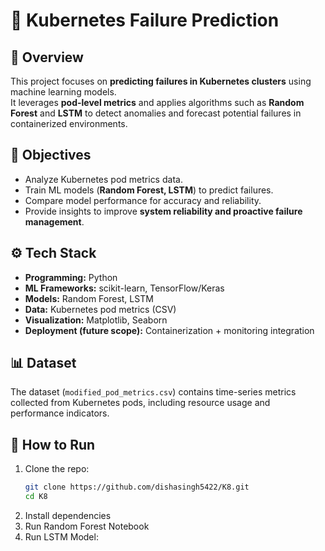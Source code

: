 # 🔮 Kubernetes Failure Prediction

## 📌 Overview
This project focuses on **predicting failures in Kubernetes clusters** using machine learning models.  
It leverages **pod-level metrics** and applies algorithms such as **Random Forest** and **LSTM** to detect anomalies and forecast potential failures in containerized environments.

## 🎯 Objectives
- Analyze Kubernetes pod metrics data.
- Train ML models (**Random Forest, LSTM**) to predict failures.
- Compare model performance for accuracy and reliability.
- Provide insights to improve **system reliability and proactive failure management**.

## ⚙️ Tech Stack
- **Programming:** Python
- **ML Frameworks:** scikit-learn, TensorFlow/Keras
- **Models:** Random Forest, LSTM
- **Data:** Kubernetes pod metrics (CSV)
- **Visualization:** Matplotlib, Seaborn
- **Deployment (future scope):** Containerization + monitoring integration

## 📊 Dataset
The dataset (`modified_pod_metrics.csv`) contains time-series metrics collected from Kubernetes pods, including resource usage and performance indicators.

## 🚀 How to Run
1. Clone the repo:
   ```bash
   git clone https://github.com/dishasingh5422/K8.git
   cd K8
2. Install dependencies
3. Run Random Forest Notebook
4. Run LSTM Model:


